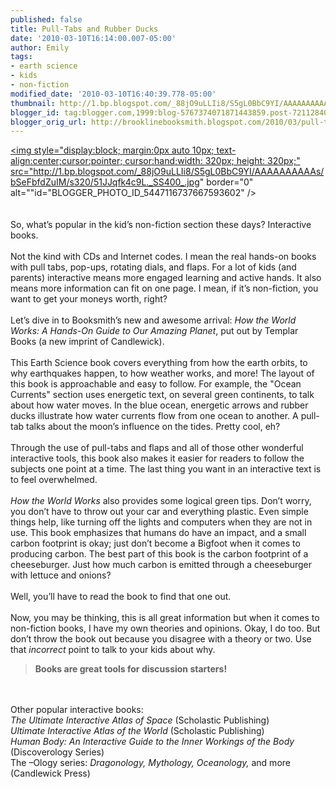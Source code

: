 ```yaml
---
published: false
title: Pull-Tabs and Rubber Ducks
date: '2010-03-10T16:14:00.007-05:00'
author: Emily
tags:
- earth science
- kids
- non-fiction
modified_date: '2010-03-10T16:40:39.778-05:00'
thumbnail: http://1.bp.blogspot.com/_88jO9uLLIi8/S5gL0BbC9YI/AAAAAAAAAAs/bSeFbfdZuIM/s72-c/51JJqfk4c9L._SS400_.jpg
blogger_id: tag:blogger.com,1999:blog-5767374071871443859.post-7211284098048591283
blogger_orig_url: http://brooklinebooksmith.blogspot.com/2010/03/pull-tabs-and-rubber-ducks.html
---
```


<a onblur="try {parent.deselectBloggerImageGracefully();} catch(e) {}" href="http://1.bp.blogspot.com/_88jO9uLLIi8/S5gL0BbC9YI/AAAAAAAAAAs/bSeFbfdZuIM/s1600-h/51JJqfk4c9L._SS400_.jpg"><img style="display:block; margin:0px auto 10px; text-align:center;cursor:pointer; cursor:hand;width: 320px; height: 320px;" src="http://1.bp.blogspot.com/_88jO9uLLIi8/S5gL0BbC9YI/AAAAAAAAAAs/bSeFbfdZuIM/s320/51JJqfk4c9L._SS400_.jpg" border="0" alt=""id="BLOGGER_PHOTO_ID_5447116737667593602" /></a><br /><br /><br />So, what’s popular in the kid’s non-fiction section these days?  Interactive books.  <br /><br />Not the kind with CDs and Internet codes.  I mean the real hands-on books with pull tabs, pop-ups, rotating dials, and flaps.  For a lot of kids (and parents) interactive means more engaged learning and active hands.  It also means more information can fit on one page.  I mean, if it’s non-fiction, you want to get your moneys worth, right?<br /><br />Let’s dive in to Booksmith’s new and awesome arrival: <span style="font-style:italic;">How the World Works: A Hands-On Guide to Our Amazing Planet</span>, put out by Templar Books (a new imprint of Candlewick).<br /><br />This Earth Science book covers everything from how the earth orbits, to why earthquakes happen, to how weather works, and more!  The layout of this book is approachable and easy to follow.  For example, the "Ocean Currents" section uses energetic text, on several green continents, to talk about how water moves.  In the blue ocean, energetic arrows and rubber ducks illustrate how water currents flow from one ocean to another.  A pull-tab talks about the moon’s influence on the tides.  Pretty cool, eh?<br /><br />Through the use of pull-tabs and flaps and all of those other wonderful interactive tools, this book also makes it easier for readers to follow the subjects one point at a time.  The last thing you want in an interactive text is to feel overwhelmed.  <br /><br /><span style="font-style:italic;">How the World Works</span> also provides some logical green tips.  Don’t worry, you don’t have to throw out your car and everything plastic.   Even simple things help, like turning off the lights and computers when they are not in use.  This book emphasizes that humans do have an impact, and a small carbon footprint is okay; just don’t become a Bigfoot when it comes to producing carbon.  The best part of this book is the carbon footprint of a cheeseburger.  Just how much carbon is emitted through a cheeseburger with lettuce and onions?<br /><br />Well, you’ll have to read the book to find that one out.<br /><br />Now, you may be thinking, this is all great information but when it comes to non-fiction books, I have my own theories and opinions.  Okay, I do too.  But don’t throw the book out because you disagree with a theory or two.  Use that <span style="font-style:italic;">incorrect</span> point to talk to your kids about why.  <blockquote><span style="font-weight:bold;">Books are great tools for discussion starters!</span></blockquote><br /><br />Other popular interactive books:<br /><span style="font-style:italic;">The Ultimate Interactive Atlas of Space </span>(Scholastic Publishing)<br /><span style="font-style:italic;">Ultimate Interactive Atlas of the World </span>(Scholastic Publishing)<br /><span style="font-style:italic;">Human Body: An Interactive Guide to the Inner Workings of the Body</span> (Discoverology Series) <br />The –Ology series: <span style="font-style:italic;">Dragonology, Mythology, Oceanology,</span> and more (Candlewick Press)